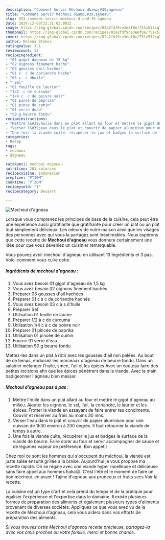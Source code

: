 ```yaml
---
description: "Comment Servir Mechoui d&amp;#39;agneau"
title: "Comment Servir Mechoui d&amp;#39;agneau"
slug: 553-comment-servir-mechoui-d-and-39-agneau
date: 2020-12-03T22:31:03.093Z
image: https://img-global.cpcdn.com/recipes/02a2fdf9ce3eef0e/751x532cq70/mechoui-dagneau-photo-principale-de-la-recette.jpg
thumbnail: https://img-global.cpcdn.com/recipes/02a2fdf9ce3eef0e/751x532cq70/mechoui-dagneau-photo-principale-de-la-recette.jpg
cover: https://img-global.cpcdn.com/recipes/02a2fdf9ce3eef0e/751x532cq70/mechoui-dagneau-photo-principale-de-la-recette.jpg
author: Helena Stokes
ratingvalue: 3.1
reviewcount: 12
recipeingredient:
- "01 gigot dagneau de 15 kg"
- "02 oignons finement hachs"
- "03 gousses dail haches"
- "01 c  c de coriandre hache"
- "03 c  s dhuile"
- " Sel"
- "01 feuille de laurier"
- "1/2  c de curcuma"
- "1/4 c  c de poivre noir"
- "01 pince de paprika"
- "01 pince de cumin"
- "01 verre deau"
- "50 g beurre fondu"
recipeinstructions:
- "Mettre l&#39;huile dans un plat allant au four et mettre le gigot d&#39;agneau au milieu. Ajouter les oignons, le sel, l&#39;ail, la coriandre, le laurier et les épices. Frotter la viande en essayant de faire entrer tes condiments. Couvrir et réserver au frais au moins 30 mns."
- "Verser l&#39;eau dans le plat et couvrir de papier aluminium pour une cuisson de 1h30 environ à 200 degrès. Il faut retourner la viande de temps à autre."
- "Une fois la viande cuite, récupérer le jus et badges la surface de la viande de beurre. Faire dorer au four et servir accompagner de sauce et de légumes vapeur de préférence. Bon appétit"
categories:
- Resep
tags:
- mechoui
- dagneau

katakunci: mechoui dagneau 
nutrition: 201 calories
recipecuisine: Indonesian
preptime: "PT10M"
cooktime: "PT36M"
recipeyield: "1"
recipecategory: Dessert

---
```



![Mechoui d&#39;agneau](https://img-global.cpcdn.com/recipes/02a2fdf9ce3eef0e/751x532cq70/mechoui-dagneau-photo-principale-de-la-recette.jpg)

Lorsque vous comprenez les principes de base de la cuisine, cela peut être une expérience aussi gratifiante que gratifiante pour créer un plat ou un plat tout simplement délicieux. Les odeurs de votre maison ainsi que les visages des personnes avec qui vous la partagez sont inestimables. Nous espérons que cette recette de <strong> Mechoui d&#39;agneau </strong> vous donnera certainement une idée pour que vous deveniez un cuisinier remarquable.

<!--inarticleads1-->

Vous pouvez avoir mechoui d&#39;agneau en utilisant 13 Ingrédients et 3 pas. Voici comment vous cuire cette.

##### Ingrédients de mechoui d&#39;agneau :

1. Vous avez besoin 01 gigot d&#39;agneau de 1,5 kg
1. Vous avez besoin 02 oignons finement hachés
1. Préparer 03 gousses d&#39;ail hachées
1. Préparer 01 c à c de coriandre hachée
1. Vous avez besoin 03 c à s d&#39;huile
1. Préparer  Sel
1. Utilisation 01 feuille de laurier
1. Préparer 1/2 à c de curcuma
1. Utilisation 1/4 c à c de poivre noir
1. Préparer 01 pincée de paprika
1. Utilisation 01 pincée de cumin
1. Fournir 01 verre d&#39;eau
1. Utilisation 50 g beurre fondu


Mettez-les dans un plat à rôtir avec les gousses d&#39;ail non pelées. Au bout de ce temps, enduisez les morceaux d&#39;agneau de beurre fondu. Dans un saladier mélanger l&#39;huile, smen, l&#39;ail et les épices Avec un couteau faire des petites incisions afin que les épices pénètrent dans la viande. Avec la main badigeonner l&#39;agneau bien masser. 

<!--inarticleads2-->

##### Mechoui d&#39;agneau pas à pas :

1. Mettre l&#39;huile dans un plat allant au four et mettre le gigot d&#39;agneau au milieu. Ajouter les oignons, le sel, l&#39;ail, la coriandre, le laurier et les épices. Frotter la viande en essayant de faire entrer tes condiments. Couvrir et réserver au frais au moins 30 mns.
1. Verser l&#39;eau dans le plat et couvrir de papier aluminium pour une cuisson de 1h30 environ à 200 degrès. Il faut retourner la viande de temps à autre.
1. Une fois la viande cuite, récupérer le jus et badges la surface de la viande de beurre. Faire dorer au four et servir accompagner de sauce et de légumes vapeur de préférence. Bon appétit


Chez moi ce sont les hommes qui s&#39;occupent du méchoui, la viande est juste salée ensuite grillée à la braise. Aujourd&#39;hui je vous propose ma recette rapide. On se régale avec une viande hyper moelleuse et délicieuse sans faire appel aux hommes haha😉. C&#39;est l&#39;été et le moment de faire un bon méchoui. en avant ! Tajine d&#39;agneau aux pruneaux et fruits secs Voir la recette. 

<!--inarticleads1-->

<p>
La cuisine est un type d'art et cela prend du temps et de la pratique pour égaliser l'expérience et l'expertise dans le domaine. Il existe plusieurs formes de préparation des aliments et également plusieurs types d'aliments provenant de diverses sociétés. Appliquez ce que vous avez vu de la recette de Mechoui d&#39;agneau, cela vous aidera dans vos efforts de préparation des aliments.
</p>

<p>
<i>Si vous trouvez cette Mechoui d&#39;agneau recette précieuse, partagez-la avec vos amis proches ou votre famille, merci et bonne chance.</i>
</p>

